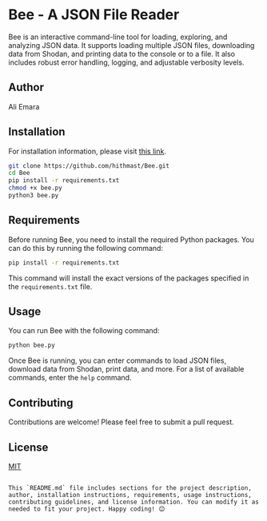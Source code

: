 # Bee - A JSON File Reader

Bee is an interactive command-line tool for loading, exploring, and analyzing JSON data. It supports loading multiple JSON files, downloading data from Shodan, and printing data to the console or to a file. It also includes robust error handling, logging, and adjustable verbosity levels.

## Author

Ali Emara

## Installation

For installation information, please visit [this link](https://github.com/hithmast/Bee).
```bash
git clone https://github.com/hithmast/Bee.git
cd Bee
pip install -r requirements.txt
chmod +x bee.py
python3 bee.py
```

## Requirements

Before running Bee, you need to install the required Python packages. You can do this by running the following command:

```bash
pip install -r requirements.txt
```

This command will install the exact versions of the packages specified in the `requirements.txt` file.

## Usage

You can run Bee with the following command:

```bash
python bee.py
```

Once Bee is running, you can enter commands to load JSON files, download data from Shodan, print data, and more. For a list of available commands, enter the `help` command.

## Contributing

Contributions are welcome! Please feel free to submit a pull request.

## License

[MIT](https://choosealicense.com/licenses/mit/)
```

This `README.md` file includes sections for the project description, author, installation instructions, requirements, usage instructions, contributing guidelines, and license information. You can modify it as needed to fit your project. Happy coding! 😊
